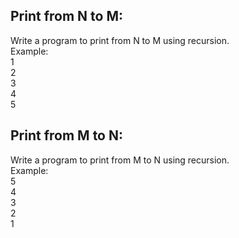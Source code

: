 ## Print from N to M:

Write a program to print from N to M using recursion.
<br>Example:
<br>1
<br>2
<br>3
<br>4
<br>5

## Print from M to N:

Write a program to print from M to N using recursion.
<br>Example:
<br>5
<br>4
<br>3
<br>2
<br>1

